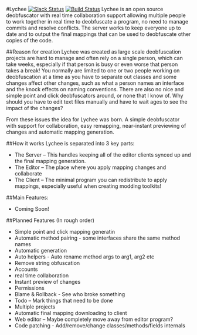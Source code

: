 

#Lychee [![Slack Status](http://error22.herokuapp.com/badge.svg)](http://error22.herokuapp.com/) [![Build Status](http://newman2000.asuscomm.com:8090/buildStatus/icon?job=Lychee)](http://newman2000.asuscomm.com:8090/job/Lychee/)
Lychee is an open source deobfuscator with real time collaboration support allowing multiple people to work together in real time to deobfuscate a program, no need to manage commits and resolve conflicts. The server works to keep everyone up to date and to output the final mappings that can be used to deobfuscate other copies of the code. 

##Reason for creation
Lychee was created as large scale deobfuscation projects are hard to manage and often rely on a single person, which can take weeks, especially if that person is busy or even worse that person takes a break! You normally are limited to one or two people working on deobfuscation at a time as you have to separate out classes and some changes affect other changes, such as what a person names an interface and the knock effects on naming conventions. There are also no nice and simple point and click deobfuscators around, or none that I know of. Why should you have to edit text files manually and have to wait ages to see the impact of the changes?

From these issues the idea for Lychee was born. A simple deobfuscator with support for collaboration, easy remapping, near-instant previewing of changes and automatic mapping generation. 

##How it works
Lychee is separated into 3 key parts:
- The Server – This handles keeping all of the editor clients synced up and the final mapping generation.
- The Editor – The place where you apply mapping changes and collaborate
- The Client – The minimal program you can redistribute to apply mappings, especially useful when creating modding toolkits!

##Main Features:
-	Coming Soon!

##Planned Features (In rough order)
- Simple point and click mapping generatin
- Automatic method pairing - some interfaces share the same method names
- Automatic generation
- Auto helpers - Auto rename method args to arg1, arg2 etc
- Remove string obfuscation
-	Accounts
-	real time collaboration
-	Instant preview of changes
-	Permissions
-	Blame & Rollback -  See who broke something
-	Todo – Mark things that need to be done
-	Multiple projects
-	Automatic final mapping downloading to client
-	Web editor – Maybe completely move away from editor program?
-	Code patching - Add/remove/change classes/methods/fields internals
